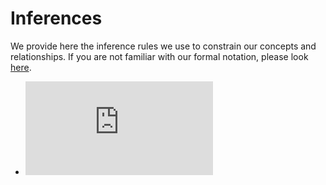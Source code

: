 # Inferences

We provide here the inference rules we use to constrain our concepts and relationships.
If you are not familiar with our formal notation, please look [here](formalisation.md).

- ![C1(x), C1 is_a C2 => C2(x)](http://latex.codecogs.com/gif.latex?C_1%28x%29%2C%20C_1%5C%20is%5C_a%5C%20C_2%20%5Cvdash%20C_2%28x%29)
